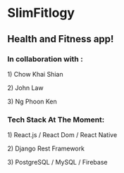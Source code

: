 # SlimFitlogy
## Health and Fitness app! 

### In collaboration with :

<p>1) Chow Khai Shian </p> 
<p>2) John Law  </p> 
<p>3) Ng Phoon Ken</p> 

### Tech Stack At The Moment:
<p>1) React.js / React Dom / React Native </p> 
<p>2) Django Rest Framework  </p> 
<p>3) PostgreSQL / MySQL / Firebase </p> 
